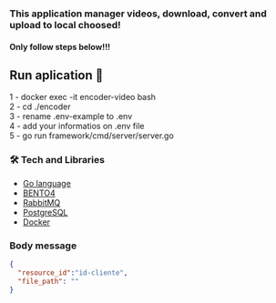 
### This application manager videos, download, convert and upload to local choosed!<br>

#### Only follow steps below!!!


## Run aplication️ 🏃

1 - docker exec -it encoder-video bash </br>
2 - cd ./encoder </br>
3 - rename .env-example to .env </br>
4 - add your informatios on .env file </br>
5 - go run framework/cmd/server/server.go

### 🛠 Tech and Libraries

- [Go language](https://go.dev/)
- [BENTO4 ](https://www.bento4.com/)
- [RabbitMQ](https://www.rabbitmq.com/)
- [PostgreSQL](https://www.postgresql.org/)
- [Docker](https://www.docker.com/)

### Body message 

```json
{
  "resource_id":"id-cliente",
  "file_path": ""
}
